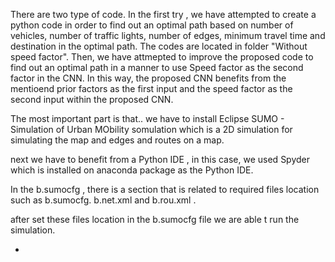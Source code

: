 There are two type of code. In the first try , we  have attempted to create a python code in order to find out an optimal path based on number of vehicles, number of traffic lights, number of edges,  minimum travel time and destination in the optimal path. The codes are located in folder "Without speed factor".  Then, we have attmepted to improve the proposed code to find out an optimal path in a manner to use Speed factor as the second factor in the CNN. In this way, the proposed CNN benefits from the mentioend prior factors as the first input and the speed factor as the second input  within the proposed CNN.

The most important part is that.. we have to install Eclipse SUMO - Simulation of Urban MObility somulation which is a 2D simulation for simulating the map and edges and routes on a map.

next we have to benefit from a Python IDE , in this case, we used Spyder which is installed on anaconda package as the Python IDE.

In the b.sumocfg  , there is a section that is related to required files location such as  b.sumocfg. b.net.xml and b.rou.xml .

after set these files location in the b.sumocfg file we are able t run the simulation.

-
